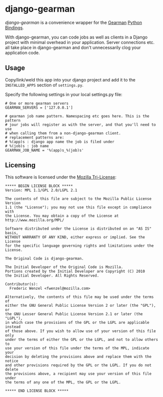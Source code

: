 django-gearman
==============

*django-gearman* is a convenience wrapper for the [Gearman][Gearman]
[Python Bindings][python-gearman].

With django-gearman, you can code jobs as well as clients in a Django project
with minimal overhead in your application. Server connections etc. all take
place in django-gearman and don't unnecessarily clog your application code.

[Gearman]: http://gearman.org
[python-gearman]: http://github.com/samuel/python-gearman

Usage
-----
Copy/link/weld this app into your django project and add it to the
`INSTALLED_APPS` section of `settings.py`.

Specify the following settings in your local settings.py file:

    # One or more gearman servers
    GEARMAN_SERVERS = ['127.0.0.1']

    # gearman job name pattern. Namespacing etc goes here. This is the pattern
    # jour jobs will register as with the server, and that you'll need to use
    # when calling them from a non-django-gearman client.
    # replacement patterns are:
    # %(app)s : django app name the job is filed under
    # %(job)s : job name
    GEARMAN_JOB_NAME = '%(app)s_%(job)s'

Licensing
---------
This software is licensed under the [Mozilla Tri-License][MPL]:

    ***** BEGIN LICENSE BLOCK *****
    Version: MPL 1.1/GPL 2.0/LGPL 2.1

    The contents of this file are subject to the Mozilla Public License Version
    1.1 (the "License"); you may not use this file except in compliance with
    the License. You may obtain a copy of the License at
    http://www.mozilla.org/MPL/

    Software distributed under the License is distributed on an "AS IS" basis,
    WITHOUT WARRANTY OF ANY KIND, either express or implied. See the License
    for the specific language governing rights and limitations under the
    License.

    The Original Code is django-gearman.

    The Initial Developer of the Original Code is Mozilla.
    Portions created by the Initial Developer are Copyright (C) 2010
    the Initial Developer. All Rights Reserved.

    Contributor(s):
      Frederic Wenzel <fwenzel@mozilla.com>

    Alternatively, the contents of this file may be used under the terms of
    either the GNU General Public License Version 2 or later (the "GPL"), or
    the GNU Lesser General Public License Version 2.1 or later (the "LGPL"),
    in which case the provisions of the GPL or the LGPL are applicable instead
    of those above. If you wish to allow use of your version of this file only
    under the terms of either the GPL or the LGPL, and not to allow others to
    use your version of this file under the terms of the MPL, indicate your
    decision by deleting the provisions above and replace them with the notice
    and other provisions required by the GPL or the LGPL. If you do not delete
    the provisions above, a recipient may use your version of this file under
    the terms of any one of the MPL, the GPL or the LGPL.

    ***** END LICENSE BLOCK *****

[MPL]: http://www.mozilla.org/MPL/
